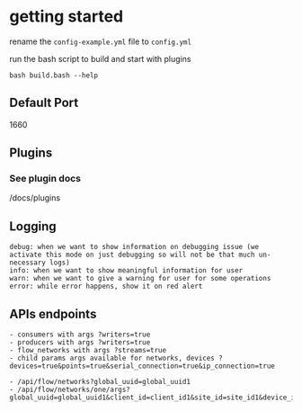# getting started

rename the `config-example.yml` file to `config.yml`

run the bash script to build and start with plugins
```
bash build.bash --help
```

## Default Port

1660

## Plugins

### See plugin docs

/docs/plugins

## Logging

```
debug: when we want to show information on debugging issue (we activate this mode on just debugging so will not be that much un-necessary logs)
info: when we want to show meaningful information for user
warn: when we want to give a warning for user for some operations
error: while error happens, show it on red alert  
```

## APIs endpoints

```
- consumers with args ?writers=true
- producers with args ?writers=true
- flow_networks with args ?streams=true
- child params args available for networks, devices ?devices=true&points=true&serial_connection=true&ip_connection=true

- /api/flow/networks?global_uuid=global_uuid1
- /api/flow/networks/one/args?global_uuid=global_uuid1&client_id=client_id1&site_id=site_id1&device_id=device_id1
```
